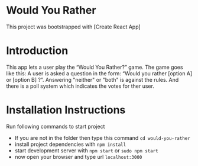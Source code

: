 # Would You Rather
This project was bootstrapped with [Create React App]

# Introduction
This app lets a user play the “Would You Rather?” game. The game goes like this: A user is asked a question in the form: “Would you rather [option A] or [option B] ?”. Answering "neither" or "both" is against the rules. And there is a poll system which indicates the votes for ther user.

# Installation Instructions

Run following commands to start project

* If you are not in the folder then type this command `cd would-you-rather`
* install project dependencies with `npm install`
* start development server with `npm start` or `sudo npm start`
* now open your browser and type url `localhost:3000`
